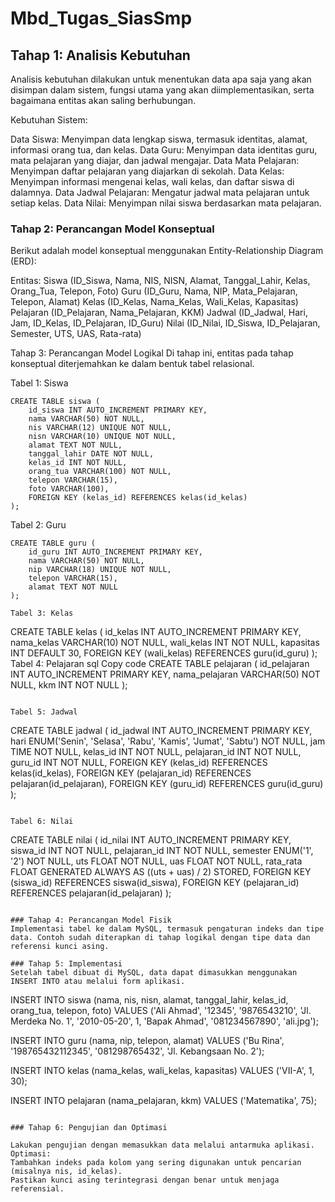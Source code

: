 # Mbd_Tugas_SiasSmp

## Tahap 1: Analisis Kebutuhan
Analisis kebutuhan dilakukan untuk menentukan data apa saja yang akan disimpan dalam sistem, fungsi utama yang akan diimplementasikan, serta bagaimana entitas akan saling berhubungan.

Kebutuhan Sistem:

Data Siswa: Menyimpan data lengkap siswa, termasuk identitas, alamat, informasi orang tua, dan kelas.
Data Guru: Menyimpan data identitas guru, mata pelajaran yang diajar, dan jadwal mengajar.
Data Mata Pelajaran: Menyimpan daftar pelajaran yang diajarkan di sekolah.
Data Kelas: Menyimpan informasi mengenai kelas, wali kelas, dan daftar siswa di dalamnya.
Data Jadwal Pelajaran: Mengatur jadwal mata pelajaran untuk setiap kelas.
Data Nilai: Menyimpan nilai siswa berdasarkan mata pelajaran.

### Tahap 2: Perancangan Model Konseptual
Berikut adalah model konseptual menggunakan Entity-Relationship Diagram (ERD):

Entitas:
Siswa (ID_Siswa, Nama, NIS, NISN, Alamat, Tanggal_Lahir, Kelas, Orang_Tua, Telepon, Foto)
Guru (ID_Guru, Nama, NIP, Mata_Pelajaran, Telepon, Alamat)
Kelas (ID_Kelas, Nama_Kelas, Wali_Kelas, Kapasitas)
Pelajaran (ID_Pelajaran, Nama_Pelajaran, KKM)
Jadwal (ID_Jadwal, Hari, Jam, ID_Kelas, ID_Pelajaran, ID_Guru)
Nilai (ID_Nilai, ID_Siswa, ID_Pelajaran, Semester, UTS, UAS, Rata-rata)

Tahap 3: Perancangan Model Logikal
Di tahap ini, entitas pada tahap konseptual diterjemahkan ke dalam bentuk tabel relasional.

Tabel 1: Siswa
```
CREATE TABLE siswa (
    id_siswa INT AUTO_INCREMENT PRIMARY KEY,
    nama VARCHAR(50) NOT NULL,
    nis VARCHAR(12) UNIQUE NOT NULL,
    nisn VARCHAR(10) UNIQUE NOT NULL,
    alamat TEXT NOT NULL,
    tanggal_lahir DATE NOT NULL,
    kelas_id INT NOT NULL,
    orang_tua VARCHAR(100) NOT NULL,
    telepon VARCHAR(15),
    foto VARCHAR(100),
    FOREIGN KEY (kelas_id) REFERENCES kelas(id_kelas)
);
```

Tabel 2: Guru

```
CREATE TABLE guru (
    id_guru INT AUTO_INCREMENT PRIMARY KEY,
    nama VARCHAR(50) NOT NULL,
    nip VARCHAR(18) UNIQUE NOT NULL,
    telepon VARCHAR(15),
    alamat TEXT NOT NULL
);

Tabel 3: Kelas

```
CREATE TABLE kelas (
    id_kelas INT AUTO_INCREMENT PRIMARY KEY,
    nama_kelas VARCHAR(10) NOT NULL,
    wali_kelas INT NOT NULL,
    kapasitas INT DEFAULT 30,
    FOREIGN KEY (wali_kelas) REFERENCES guru(id_guru)
);
Tabel 4: Pelajaran
sql
Copy code
CREATE TABLE pelajaran (
    id_pelajaran INT AUTO_INCREMENT PRIMARY KEY,
    nama_pelajaran VARCHAR(50) NOT NULL,
    kkm INT NOT NULL
);
```

Tabel 5: Jadwal

```
CREATE TABLE jadwal (
    id_jadwal INT AUTO_INCREMENT PRIMARY KEY,
    hari ENUM('Senin', 'Selasa', 'Rabu', 'Kamis', 'Jumat', 'Sabtu') NOT NULL,
    jam TIME NOT NULL,
    kelas_id INT NOT NULL,
    pelajaran_id INT NOT NULL,
    guru_id INT NOT NULL,
    FOREIGN KEY (kelas_id) REFERENCES kelas(id_kelas),
    FOREIGN KEY (pelajaran_id) REFERENCES pelajaran(id_pelajaran),
    FOREIGN KEY (guru_id) REFERENCES guru(id_guru)
);
```

Tabel 6: Nilai

```
CREATE TABLE nilai (
    id_nilai INT AUTO_INCREMENT PRIMARY KEY,
    siswa_id INT NOT NULL,
    pelajaran_id INT NOT NULL,
    semester ENUM('1', '2') NOT NULL,
    uts FLOAT NOT NULL,
    uas FLOAT NOT NULL,
    rata_rata FLOAT GENERATED ALWAYS AS ((uts + uas) / 2) STORED,
    FOREIGN KEY (siswa_id) REFERENCES siswa(id_siswa),
    FOREIGN KEY (pelajaran_id) REFERENCES pelajaran(id_pelajaran)
);
```

### Tahap 4: Perancangan Model Fisik
Implementasi tabel ke dalam MySQL, termasuk pengaturan indeks dan tipe data. Contoh sudah diterapkan di tahap logikal dengan tipe data dan referensi kunci asing.

### Tahap 5: Implementasi
Setelah tabel dibuat di MySQL, data dapat dimasukkan menggunakan INSERT INTO atau melalui form aplikasi.

```
INSERT INTO siswa (nama, nis, nisn, alamat, tanggal_lahir, kelas_id, orang_tua, telepon, foto) 
VALUES ('Ali Ahmad', '12345', '9876543210', 'Jl. Merdeka No. 1', '2010-05-20', 1, 'Bapak Ahmad', '081234567890', 'ali.jpg');

INSERT INTO guru (nama, nip, telepon, alamat) 
VALUES ('Bu Rina', '198765432112345', '081298765432', 'Jl. Kebangsaan No. 2');

INSERT INTO kelas (nama_kelas, wali_kelas, kapasitas) 
VALUES ('VII-A', 1, 30);

INSERT INTO pelajaran (nama_pelajaran, kkm) 
VALUES ('Matematika', 75);
```

### Tahap 6: Pengujian dan Optimasi

Lakukan pengujian dengan memasukkan data melalui antarmuka aplikasi.
Optimasi:
Tambahkan indeks pada kolom yang sering digunakan untuk pencarian (misalnya nis, id_kelas).
Pastikan kunci asing terintegrasi dengan benar untuk menjaga referensial.
